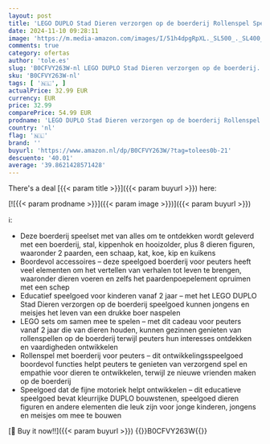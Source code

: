 ```yaml
---
layout: post
title: 'LEGO DUPLO Stad Dieren verzorgen op de boerderij Rollenspel Speelgoed voor Peuters  Boerderij met Dieren Figuren van Paarden  Koeien en Kippen  Leerzame Set voor Kinderen vanaf 2 Jaar 10416'
date: 2024-11-10 09:28:11
image: 'https://m.media-amazon.com/images/I/51h4dpgRpXL._SL500_._SL400_.jpg'
comments: true
category: ofertas
author: 'tole.es'
slug: 'B0CFVY263W-nl LEGO DUPLO Stad Dieren verzorgen op de boerderij...'
sku: 'B0CFVY263W-nl'
tags: [ '🇳🇱', ]
actualPrice: 32.99 EUR
currency: EUR
price: 32.99
comparePrice: 54.99 EUR
prodname: 'LEGO DUPLO Stad Dieren verzorgen op de boerderij Rollenspel Speelgoed voor Peuters  Boerderij met Dieren Figuren van Paarden  Koeien en Kippen  Leerzame Set voor Kinderen vanaf 2 Jaar 10416'
country: 'nl'
flag: '🇳🇱'
brand: ''
buyurl: 'https://www.amazon.nl/dp/B0CFVY263W/?tag=tolees0b-21'
descuento: '40.01'
average: '39.8621428571428'
---
```


There's a deal [{{< param title >}}]({{< param buyurl >}})  here:

[![{{< param prodname >}}]({{< param image >}})]({{< param buyurl >}})

ℹ️:

- Deze boerderij speelset met van alles om te ontdekken wordt geleverd met een boerderij, stal, kippenhok en hooizolder, plus 8 dieren figuren, waaronder 2 paarden, een schaap, kat, koe, kip en kuikens
- Boordevol accessoires – deze speelgoed boerderij voor peuters heeft veel elementen om het vertellen van verhalen tot leven te brengen, waaronder dieren voeren en zelfs het paardenpoepelement opruimen met een schep
- Educatief speelgoed voor kinderen vanaf 2 jaar – met het LEGO DUPLO Stad Dieren verzorgen op de boerderij speelgoed kunnen jongens en meisjes het leven van een drukke boer naspelen
- LEGO sets om samen mee te spelen – met dit cadeau voor peuters vanaf 2 jaar die van dieren houden, kunnen gezinnen genieten van rollenspellen op de boerderij terwijl peuters hun interesses ontdekken en vaardigheden ontwikkelen
- Rollenspel met boerderij voor peuters – dit ontwikkelingsspeelgoed boordevol functies helpt peuters te genieten van verzorgend spel en empathie voor dieren te ontwikkelen, terwijl ze nieuwe vrienden maken op de boerderij
- Speelgoed dat de fijne motoriek helpt ontwikkelen – dit educatieve speelgoed bevat kleurrijke DUPLO bouwstenen, speelgoed dieren figuren en andere elementen die leuk zijn voor jonge kinderen, jongens en meisjes om mee te bouwen

[🛒 Buy it now!!]({{< param buyurl >}})
{{<world>}}B0CFVY263W{{</world>}}
